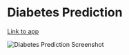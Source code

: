 # Diabetes Prediction
[Link to app](https://diabetes-prediction49.herokuapp.com/)

<img src="https://i.ibb.co/89z3jwW/Screenshot-40.png" alt="Diabetes Prediction Screenshot" border="0"></a><br /><a target='_blank' href='https://diabetes-prediction49.herokuapp.com/'><br />
